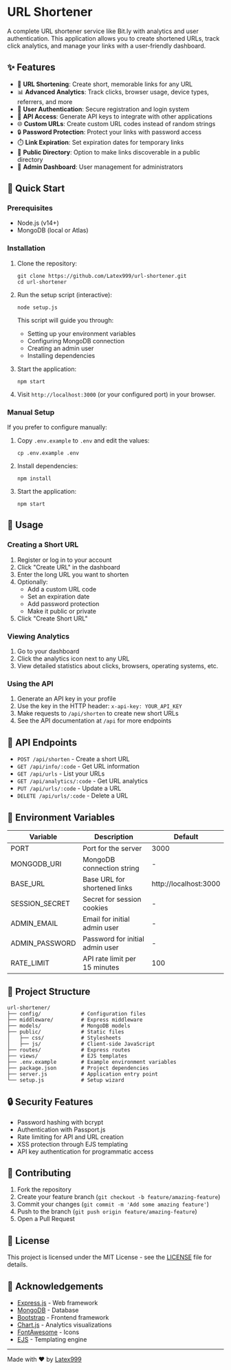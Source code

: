 # URL Shortener

A complete URL shortener service like Bit.ly with analytics and user authentication. This application allows you to create shortened URLs, track click analytics, and manage your links with a user-friendly dashboard.

## ✨ Features

- 🔗 **URL Shortening**: Create short, memorable links for any URL
- 📊 **Advanced Analytics**: Track clicks, browser usage, device types, referrers, and more
- 👤 **User Authentication**: Secure registration and login system
- 🔑 **API Access**: Generate API keys to integrate with other applications
- 🌐 **Custom URLs**: Create custom URL codes instead of random strings
- 🔒 **Password Protection**: Protect your links with password access
- ⏱️ **Link Expiration**: Set expiration dates for temporary links
- 🌟 **Public Directory**: Option to make links discoverable in a public directory
- 👑 **Admin Dashboard**: User management for administrators

## 🚀 Quick Start

### Prerequisites

- Node.js (v14+)
- MongoDB (local or Atlas)

### Installation

1. Clone the repository:
   ```
   git clone https://github.com/Latex999/url-shortener.git
   cd url-shortener
   ```

2. Run the setup script (interactive):
   ```
   node setup.js
   ```
   
   This script will guide you through:
   - Setting up your environment variables
   - Configuring MongoDB connection
   - Creating an admin user
   - Installing dependencies

3. Start the application:
   ```
   npm start
   ```

4. Visit `http://localhost:3000` (or your configured port) in your browser.

### Manual Setup

If you prefer to configure manually:

1. Copy `.env.example` to `.env` and edit the values:
   ```
   cp .env.example .env
   ```

2. Install dependencies:
   ```
   npm install
   ```

3. Start the application:
   ```
   npm start
   ```

## 📱 Usage

### Creating a Short URL

1. Register or log in to your account
2. Click "Create URL" in the dashboard
3. Enter the long URL you want to shorten
4. Optionally:
   - Add a custom URL code
   - Set an expiration date
   - Add password protection
   - Make it public or private
5. Click "Create Short URL"

### Viewing Analytics

1. Go to your dashboard
2. Click the analytics icon next to any URL
3. View detailed statistics about clicks, browsers, operating systems, etc.

### Using the API

1. Generate an API key in your profile
2. Use the key in the HTTP header: `x-api-key: YOUR_API_KEY`
3. Make requests to `/api/shorten` to create new short URLs
4. See the API documentation at `/api` for more endpoints

## 🧰 API Endpoints

- `POST /api/shorten` - Create a short URL
- `GET /api/info/:code` - Get URL information
- `GET /api/urls` - List your URLs
- `GET /api/analytics/:code` - Get URL analytics
- `PUT /api/urls/:code` - Update a URL
- `DELETE /api/urls/:code` - Delete a URL

## 🔧 Environment Variables

| Variable | Description | Default |
|----------|-------------|---------|
| PORT | Port for the server | 3000 |
| MONGODB_URI | MongoDB connection string | - |
| BASE_URL | Base URL for shortened links | http://localhost:3000 |
| SESSION_SECRET | Secret for session cookies | - |
| ADMIN_EMAIL | Email for initial admin user | - |
| ADMIN_PASSWORD | Password for initial admin user | - |
| RATE_LIMIT | API rate limit per 15 minutes | 100 |

## 📁 Project Structure

```
url-shortener/
├── config/             # Configuration files
├── middleware/         # Express middleware
├── models/             # MongoDB models
├── public/             # Static files
│   ├── css/            # Stylesheets
│   ├── js/             # Client-side JavaScript
├── routes/             # Express routes
├── views/              # EJS templates
├── .env.example        # Example environment variables
├── package.json        # Project dependencies
├── server.js           # Application entry point
└── setup.js            # Setup wizard
```

## 🔒 Security Features

- Password hashing with bcrypt
- Authentication with Passport.js
- Rate limiting for API and URL creation
- XSS protection through EJS templating
- API key authentication for programmatic access

## 🔄 Contributing

1. Fork the repository
2. Create your feature branch (`git checkout -b feature/amazing-feature`)
3. Commit your changes (`git commit -m 'Add some amazing feature'`)
4. Push to the branch (`git push origin feature/amazing-feature`)
5. Open a Pull Request

## 📝 License

This project is licensed under the MIT License - see the [LICENSE](LICENSE) file for details.

## 👏 Acknowledgements

- [Express.js](https://expressjs.com/) - Web framework
- [MongoDB](https://www.mongodb.com/) - Database
- [Bootstrap](https://getbootstrap.com/) - Frontend framework
- [Chart.js](https://www.chartjs.org/) - Analytics visualizations
- [FontAwesome](https://fontawesome.com/) - Icons
- [EJS](https://ejs.co/) - Templating engine

---

Made with ❤️ by [Latex999](https://github.com/Latex999)